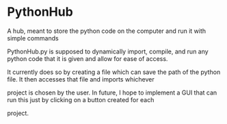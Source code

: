 # PythonHub
A hub, meant to store the python code on the computer and run it with simple commands

PythonHub.py is supposed to dynamically import, compile, and run any python code that it is given and allow for ease of access.

It currently does so by creating a file which can save the path of the python file. It then accesses that file and imports whichever

project is chosen by the user. In future, I hope to implement a GUI that can run this just by clicking on a button created for each 

project.
